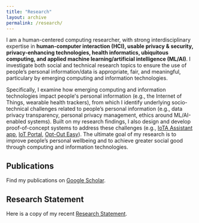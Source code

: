 ```yaml
---
title: "Research"
layout: archive
permalink: /research/
---
```


I am a human-centered computing researcher, with strong interdisciplinary expertise in **human-computer interaction (HCI), usable privacy &amp; security, privacy-enhancing technologies, health informatics, ubiquitous computing, and applied machine learning/artificial intelligence (ML/AI)**. 
I investigate both social and technical research topics to ensure the use of people’s personal information/data is appropriate, fair, and meaningful, particulary by emerging computing and information technologies. 

Specifically, I examine how emerging computing and information technologies impact people's personal information (e.g., the Internet of Things, wearable health trackers), from which I identify underlying socio-technical challenges related to people’s personal information (e.g., data privacy transparency, personal privacy management, ethics around ML/AI-enabled systems). Built on my research findings, I also design and develop proof-of-concept systems to address these challenges (e.g., [IoTA Assistant app](https://www.iotprivacy.io/discovering-iot), [IoT Portal](https://www.iotprivacy.io), [Opt-Out Easy](https://optouteasy.isr.cmu.edu)). The ultimate goal of my research is to improve people’s personal wellbeing and to achieve greater social good through computing and information technologies.

## Publications

Find my publications on <a href="https://scholar.google.com/citations?hl=en&user=XjkbPSwAAAAJ&view_op=list_works&sortby=pubdate" target="_blank">Google Scholar</a>.

## Research Statement

Here is a copy of my recent  <a href="/files/YuanyuanFeng_ResearchStatement_2021.pdf" target="_blank"> Research Statement</a>.
